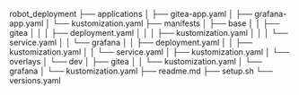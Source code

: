 robot_deployment
├── applications
│   ├── gitea-app.yaml
│   ├── grafana-app.yaml
│   └── kustomization.yaml
├── manifests
│   ├── base
│   │   ├── gitea
│   │   │   ├── deployment.yaml
│   │   │   ├── kustomization.yaml
│   │   │   └── service.yaml
│   │   └── grafana
│   │       ├── deployment.yaml
│   │       ├── kustomization.yaml
│   │       └── service.yaml
│   ├── kustomization.yaml
│   └── overlays
│       └── dev
│           ├── gitea
│           │   └── kustomization.yaml
│           └── grafana
│               └── kustomization.yaml
├── readme.md
├── setup.sh
└── versions.yaml   
